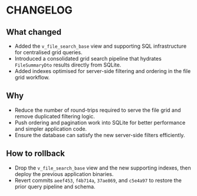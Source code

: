 # CHANGELOG

## What changed
- Added the `v_file_search_base` view and supporting SQL infrastructure for centralised grid queries.
- Introduced a consolidated grid search pipeline that hydrates `FileSummaryDto` results directly from SQLite.
- Added indexes optimised for server-side filtering and ordering in the file grid workflow.

## Why
- Reduce the number of round-trips required to serve the file grid and remove duplicated filtering logic.
- Push ordering and pagination work into SQLite for better performance and simpler application code.
- Ensure the database can satisfy the new server-side filters efficiently.

## How to rollback
- Drop the `v_file_search_base` view and the new supporting indexes, then deploy the previous application binaries.
- Revert commits `aeef453`, `f4b714a`, `37ae869`, and `c5e4a97` to restore the prior query pipeline and schema.
